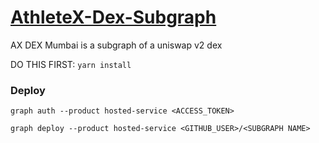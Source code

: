 # [AthleteX-Dex-Subgraph](https://thegraph.com/hosted-service/subgraph/nyamwaya/athlete-x-dex-mumbai)
AX DEX Mumbai is a subgraph of a uniswap v2 dex

DO THIS FIRST: `yarn install`



### Deploy 

```graph auth --product hosted-service <ACCESS_TOKEN>```

```graph deploy --product hosted-service <GITHUB_USER>/<SUBGRAPH NAME>```
